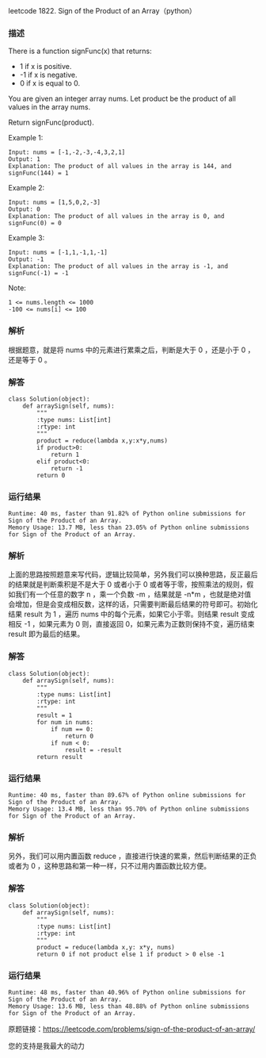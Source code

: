 leetcode  1822. Sign of the Product of an Array（python）

### 描述


There is a function signFunc(x) that returns:

* 1 if x is positive.
* -1 if x is negative.
* 0 if x is equal to 0.

You are given an integer array nums. Let product be the product of all values in the array nums.

Return signFunc(product).


Example 1:

	
	Input: nums = [-1,-2,-3,-4,3,2,1]
	Output: 1
	Explanation: The product of all values in the array is 144, and signFunc(144) = 1
	
Example 2:

	Input: nums = [1,5,0,2,-3]
	Output: 0
	Explanation: The product of all values in the array is 0, and signFunc(0) = 0


Example 3:

	Input: nums = [-1,1,-1,1,-1]
	Output: -1
	Explanation: The product of all values in the array is -1, and signFunc(-1) = -1



Note:

	1 <= nums.length <= 1000
	-100 <= nums[i] <= 100


### 解析

根据题意，就是将 nums 中的元素进行累乘之后，判断是大于 0 ，还是小于 0 ，还是等于 0 。


### 解答
				

	class Solution(object):
	    def arraySign(self, nums):
	        """
	        :type nums: List[int]
	        :rtype: int
	        """
	        product = reduce(lambda x,y:x*y,nums)
	        if product>0:
	            return 1
	        elif product<0:
	            return -1
	        return 0
	        
            	      
			
### 运行结果

	Runtime: 40 ms, faster than 91.82% of Python online submissions for Sign of the Product of an Array.
	Memory Usage: 13.7 MB, less than 23.05% of Python online submissions for Sign of the Product of an Array.


### 解析

				
上面的思路按照题意来写代码，逻辑比较简单，另外我们可以换种思路，反正最后的结果就是判断乘积是不是大于 0 或者小于 0 或者等于零，按照乘法的规则，假如我们有一个任意的数字 n ，乘一个负数 -m ，结果就是 -n*m ，也就是绝对值会增加，但是会变成相反数，这样的话，只需要判断最后结果的符号即可。初始化结果 result 为 1 ，遍历 nums 中的每个元素，如果它小于零。则结果 result 变成相反 -1 ，如果元素为 0 则，直接返回 0，如果元素为正数则保持不变，遍历结束 result 即为最后的结果。

### 解答

	class Solution(object):
	    def arraySign(self, nums):
	        """
	        :type nums: List[int]
	        :rtype: int
	        """
	        result = 1
	        for num in nums:
	            if num == 0:
	                return 0
	            if num < 0:
	                result = -result
	        return result
            	      
			
### 运行结果

	Runtime: 40 ms, faster than 89.67% of Python online submissions for Sign of the Product of an Array.
	Memory Usage: 13.4 MB, less than 95.70% of Python online submissions for Sign of the Product of an Array.

### 解析

另外，我们可以用内置函数 reduce ，直接进行快速的累乘，然后判断结果的正负或者为 0 ，这种思路和第一种一样，只不过用内置函数比较方便。

### 解答

	class Solution(object):
	    def arraySign(self, nums):
	        """
	        :type nums: List[int]
	        :rtype: int
	        """
	        product = reduce(lambda x,y: x*y, nums)
	        return 0 if not product else 1 if product > 0 else -1

			
### 运行结果

	
	Runtime: 48 ms, faster than 40.96% of Python online submissions for Sign of the Product of an Array.
	Memory Usage: 13.6 MB, less than 48.88% of Python online submissions for Sign of the Product of an Array.


原题链接：https://leetcode.com/problems/sign-of-the-product-of-an-array/



您的支持是我最大的动力
